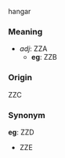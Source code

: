 hangar
### Meaning
+ _adj_: ZZA
    + __eg__: ZZB

### Origin

ZZC

### Synonym

__eg__: ZZD

+ ZZE


